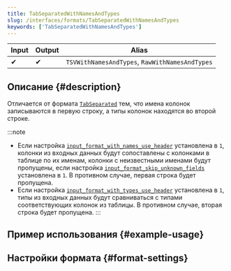 ```yaml
---
title: TabSeparatedWithNamesAndTypes
slug: /interfaces/formats/TabSeparatedWithNamesAndTypes
keywords: ['TabSeparatedWithNamesAndTypes']
---
```


| Input | Output | Alias                                          |
|-------|--------|------------------------------------------------|
| 	✔    | 	✔     | `TSVWithNamesAndTypes`, `RawWithNamesAndTypes` |

## Описание {#description}

Отличается от формата [`TabSeparated`](./TabSeparated.md) тем, что имена колонок записываются в первую строку, а типы колонок находятся во второй строке.

:::note
- Если настройка [`input_format_with_names_use_header`](../../../operations/settings/settings-formats.md/#input_format_with_names_use_header) установлена в `1`,
колонки из входных данных будут сопоставлены с колонками в таблице по их именам, колонки с неизвестными именами будут пропущены, если настройка [`input_format_skip_unknown_fields`](../../../operations/settings/settings-formats.md/#input_format_skip_unknown_fields) установлена в `1`.
В противном случае, первая строка будет пропущена.
- Если настройка [`input_format_with_types_use_header`](../../../operations/settings/settings-formats.md/#input_format_with_types_use_header) установлена в `1`,
типы из входных данных будут сравниваться с типами соответствующих колонок из таблицы. В противном случае, вторая строка будет пропущена.
:::

## Пример использования {#example-usage}

## Настройки формата {#format-settings}
